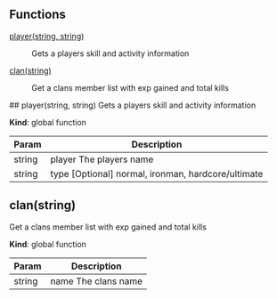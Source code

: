## Functions
<dl>
<dt><a href="#player">player(string, string)</a></dt>
<dd><p>Gets a players skill and activity information</p>
</dd>
<dt><a href="#clan">clan(string)</a></dt>
<dd><p>Get a clans member list with exp gained and total kills</p>
</dd>
</dl>
<a name="player"></a>
## player(string, string)
Gets a players skill and activity information

**Kind**: global function  

| Param | Description |
| --- | --- |
| string | player The players name |
| string | type   [Optional] normal, ironman, hardcore/ultimate |

<a name="clan"></a>
## clan(string)
Get a clans member list with exp gained and total kills

**Kind**: global function  

| Param | Description |
| --- | --- |
| string | name The clans name |


